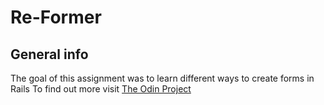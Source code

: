 # Re-Former

## General info
The goal of this assignment was to learn different ways to create forms in Rails
To find out more visit [The Odin Project](https://www.theodinproject.com/paths/full-stack-ruby-on-rails/courses/ruby-on-rails/lessons/forms) 
	


